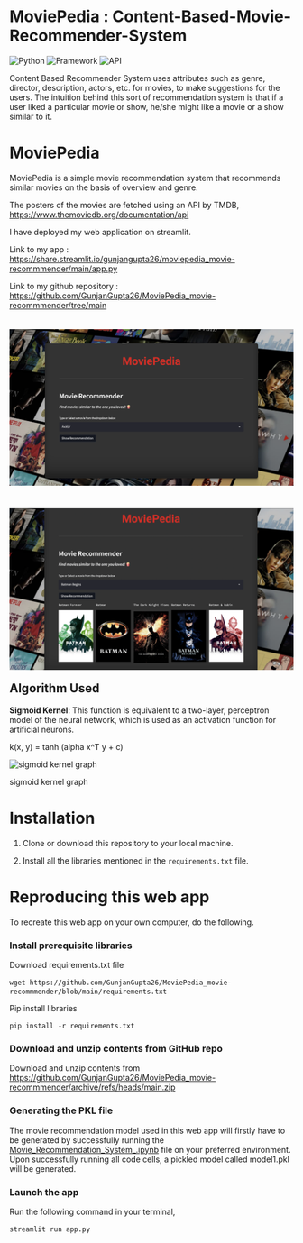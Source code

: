 # MoviePedia : Content-Based-Movie-Recommender-System

![Python](https://img.shields.io/badge/Python-3.10-blueviolet)
![Framework](https://img.shields.io/badge/Framework-Streamlit-red)
![API](https://img.shields.io/badge/API-TMDB-fcba03)



Content Based Recommender System uses attributes such as genre, director, description, actors, etc. for movies, to make suggestions for the users. The intuition behind this sort of recommendation system is that if a user liked a particular movie or show, he/she might like a movie or a show similar to it.

# MoviePedia
 
MoviePedia is a simple movie recommendation system that recommends similar movies on the basis of overview and genre.

The posters of the movies are fetched using an API by TMDB, https://www.themoviedb.org/documentation/api

I have deployed my web application on streamlit.

Link to my app : https://share.streamlit.io/gunjangupta26/moviepedia_movie-recommmender/main/app.py

Link to my github repository :  https://github.com/GunjanGupta26/MoviePedia_movie-recommmender/tree/main



<img src="./MoviePedia_imgs/MoviePedia_Homepage.png"
     alt="Markdown Monster icon"
     style="float: left; margin: 20px 10px 20px 0;" />



<img src="./MoviePedia_imgs/MoviePedia_img.png"
     alt="Markdown Monster icon"
     style="float: left; margin: 20px 10px 20px 0;" />


---
## Algorithm Used

<b>Sigmoid Kernel</b>: This function is equivalent to a two-layer, perceptron model of the neural network, which is used as an activation function for artificial neurons.

k(x, y) = tanh (alpha x^T y + c) 


![sigmoid kernel graph](https://media.geeksforgeeks.org/wp-content/uploads/20200515150022/sigmoid.jpg)

sigmoid kernel graph
# Installation 

1. Clone or download this repository to your local machine.

2. Install all the libraries mentioned in the `requirements.txt` file.


# Reproducing this web app
To recreate this web app on your own computer, do the following.

### Install prerequisite libraries

Download requirements.txt file

```
wget https://github.com/GunjanGupta26/MoviePedia_movie-recommmender/blob/main/requirements.txt

```

Pip install libraries
```
pip install -r requirements.txt
```

###  Download and unzip contents from GitHub repo

Download and unzip contents from https://github.com/GunjanGupta26/MoviePedia_movie-recommmender/archive/refs/heads/main.zip

### Generating the PKL file

The movie recommendation model used in this web app will firstly have to be generated by successfully running the [Movie_Recommendation_System_.ipynb](https://github.com/GunjanGupta26/MoviePedia_movie-recommmender/blob/main/Movie_Recommendation_System_.ipynb) file on your preferred environment. Upon successfully running all code cells, a pickled model called model1.pkl will be generated.

###  Launch the app

Run the following command in your terminal,

```
streamlit run app.py
```